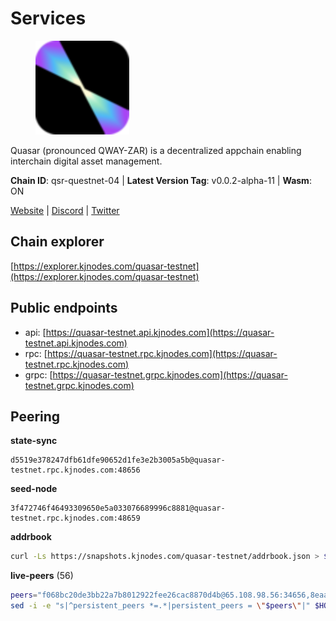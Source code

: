 # Services

<figure><img src="https://raw.githubusercontent.com/kj89/cosmos-images/main/logos/quasar.png" width="150" alt=""><figcaption></figcaption></figure>

Quasar (pronounced QWAY-ZAR) is a decentralized  appchain enabling interchain digital asset management.

**Chain ID**: qsr-questnet-04 | **Latest Version Tag**: v0.0.2-alpha-11 | **Wasm**: ON

[Website](https://www.quasar.fi) | [Discord](https://discord.gg/quasarfi) | [Twitter](https://twitter.com/QuasarFi)




## Chain explorer
[https://explorer.kjnodes.com/quasar-testnet](https://explorer.kjnodes.com/quasar-testnet)

## Public endpoints

* api: [https://quasar-testnet.api.kjnodes.com](https://quasar-testnet.api.kjnodes.com)
* rpc: [https://quasar-testnet.rpc.kjnodes.com](https://quasar-testnet.rpc.kjnodes.com)
* grpc: [https://quasar-testnet.grpc.kjnodes.com](https://quasar-testnet.grpc.kjnodes.com)

## Peering

**state-sync**

```text
d5519e378247dfb61dfe90652d1fe3e2b3005a5b@quasar-testnet.rpc.kjnodes.com:48656
```

**seed-node**

```text
3f472746f46493309650e5a033076689996c8881@quasar-testnet.rpc.kjnodes.com:48659
```

**addrbook**
```bash
curl -Ls https://snapshots.kjnodes.com/quasar-testnet/addrbook.json > $HOME/.quasarnode/config/addrbook.json
```

**live-peers** (56)
```bash
peers="f068bc20de3bb22a7b8012922fee26cac8870d4b@65.108.98.56:34656,8eaa4b5cece4c857ae4261005c53499ea9c7cbbd@43.156.56.28:26656,e78da75330cd3efacd3df191186535dced14fbdd@95.217.158.157:29656,38cf4c8da13354be52a824a0a2d0db0f3884c312@5.9.70.180:15661,5c2a752c9b1952dbed075c56c600c3a79b58c395@95.214.52.139:27146,be6acbd97513a61db028e51c9d380e7df0c3a278@213.202.219.160:29656,2d51d36815208ed78c3e8af6d4d1b15b3924bbea@217.76.53.48:29656,1e0b25de6a634b693d1812584880882f43648dae@95.217.211.81:38656,9c5e550669e4668e536ae3b2fb15a3e6c226fa18@65.108.199.120:61056,ad0b4874462c6631daca2db6c15fc3d83403fafd@176.124.221.179:29656,6c681729d39f4d2e97da8c0d642b5b2788e3f3a4@170.64.129.204:26656,966acc999443bae0857604a9fce426b5e09a7409@65.108.105.48:18256,0bc5253d4db2af78fb7c96fa77e5f0734ea10331@43.156.61.70:26656,d5519e378247dfb61dfe90652d1fe3e2b3005a5b@65.109.68.190:48656,d4ab71a7900dd5385e0b14c7643909ecb1e7f740@37.193.148.147:29656,b63d8a5c9a7437301373c5d8b2162e0e464f5058@80.76.235.194:29656,4721f63c9df62c70e72b839cc918d8339994b1dc@31.220.83.82:48656,adc80fe81f7d17fd707c232b38d9b660e048e384@194.163.153.232:27656,5896dd8029f790dcadff2f6e0cc09dfc36925fd5@84.46.251.130:29656,d11ce46e4a7d68c0f6c5a1374b3aa9585e015ab1@184.174.34.64:28656,a75c8d4db9f7159e73bb4abfc994086df0d11f25@209.126.2.211:29656,1a3ded45f1f4dcbbf0d94914c644092e2d893fee@185.249.225.102:48656,e87c4624cca8072ae531dd627322d8c658a0bc3e@217.76.53.44:29656,7fbf8d564583628930cf7f46692db732dd2d05a1@46.149.77.97:29656,a7b6091ea86bd2894f228c9fef288a8a236edfe5@43.156.50.49:26656,ac1eb4cdad8dc2c5f6ae6b286c3437494cf5eec8@43.156.67.38:26656,e31451d96a9c4686b2a82a09a6908da5f22f4709@43.156.245.160:26656,75d71bcae31a9c644ca77066af973aedfa899ae7@43.157.21.137:26656,7dc678197069d35009cbd8e9d341939b0522141f@43.156.72.186:26656,5454aafee77e294eb59e2ce5d93736aa242215ec@194.163.169.45:26656,743770fd2f83122e3b7330c2fe63de6e89b55876@158.247.233.68:26656,56f37af6f1a10b12590532b907581099b254dc35@43.153.205.239:26656,1ed6f367514879537e4afe252370f13d5e52cc4a@129.226.213.177:26656,27bb68e048b076a0407816e5fcb7189d7cb333cd@39.154.202.220:26656,8e1aca1f06dbb8100911504b177e9f7d8fda3deb@43.156.129.228:26656,89f0839ffa6660e9bb77dc75a4297a1eb5ace7b2@109.123.247.212:28656,7257750b40457e5f3c0acecf4b98b50656fc4401@185.155.97.74:29656,a2e5baab10f1072180eb673eb5eada3335631696@194.34.232.99:26656,575e9e725617b42c73d3dfa7b06c9a5f98a144c8@43.156.243.40:26656,eeb4f094eaa62841b4a9a73f0560d6aa1fa87482@65.108.231.124:29656,fb962ccc40928aa7017dd6f7ac532c096ac6095b@43.156.71.242:26656,9d4d6bc56b7074bd7f786c3831d1808b2e8bba83@43.156.98.46:26656,8abcfe30a579be95525318cdca5777a6132803d9@43.156.224.145:26656,25993a0b88c0b392003157fba10dbe6c9a384439@82.208.23.192:26656,93fd2c6d81e75b1cadf054aee75244b2113923fb@194.104.136.46:48656,22817c8f2da42e360d340d2bf910c648cbb31c47@161.97.79.100:56656,5ee7e86d1a1dc84f61733e73c5f70bc47c21f800@185.245.182.152:29656,817125f8b186fb465bef146b80e8e17b992307aa@178.239.197.178:26656,9df9747fbc7713c3e162d43ac48f2aa2fd892948@89.117.61.201:29656,12aea1d5d7fa3f5d9586a548f995ff84169a4cd8@185.250.151.26:26656,b1197bd0946b3d2d462fcc7548a79e87101d2389@65.108.141.109:38656,bfa59196c109932786885c97ccd7df7dd434d26a@43.156.233.200:26656,a749e6030a57bb5e338ad900432f1971be646768@199.175.98.122:29656,0213df64c599394677334e8a2376adaca9d9a39c@213.202.255.31:48656,7ef67269c8ec37ff8a538a5ae83ca670fd2da686@144.126.135.137:36656,83b0f2c5d3e3b4b459cf2a854bb1abbe11e00b39@178.74.245.198:6062"
sed -i -e "s|^persistent_peers *=.*|persistent_peers = \"$peers\"|" $HOME/.quasarnode/config/config.toml
```
